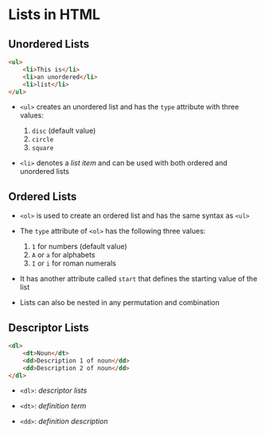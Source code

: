 # Lists in HTML

## Unordered Lists

```HTML
<ul>
    <li>This is</li>
    <li>an unordered</li>
    <li>list</li>
</ul>
```

- `<ul>` creates an unordered list and has the `type` attribute with three values:

    1. `disc` (default value)
    2. `circle`
    3. `square`

- `<li>` denotes a *list item* and can be used with both ordered and unordered lists

## Ordered Lists

- `<ol>` is used to create an ordered list and has the same syntax as `<ul>`

- The `type` attribute of `<ol>` has the following three values:

    1. `1` for numbers (default value)
    2. `A` or `a` for alphabets
    3. `I` or `i` for roman numerals

- It has another attribute called `start` that defines the starting value of the
list

- Lists can also be nested in any permutation and combination

## Descriptor Lists

```HTML
<dl>
    <dt>Noun</dt>
    <dd>Description 1 of noun</dd>
    <dd>Description 2 of noun</dd>
</dl>
```

- `<dl>`: *descriptor lists*

- `<dt>`: *definition term*

- `<dd>`: *definition description*
